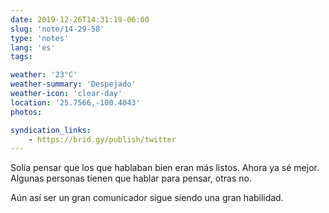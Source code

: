 ```yaml
---
date: 2019-12-26T14:31:19-06:00
slug: 'note/14-29-58'
type: 'notes'
lang: 'es'
tags:

weather: '23°C'
weather-summary: 'Despejado'
weather-icon: 'clear-day'
location: '25.7566,-100.4043'
photos:

syndication_links:
    - https://brid.gy/publish/twitter
---
```

Solía pensar que los que hablaban bien eran más listos. Ahora ya sé mejor. 
Algunas personas tienen que hablar para pensar, otras no. 

Aún así ser un gran comunicador sigue siendo una gran habilidad. 
